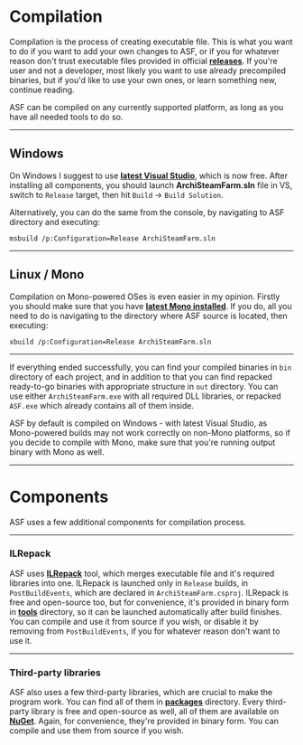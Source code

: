 # Compilation

Compilation is the process of creating executable file. This is what you want to do if you want to add your own changes to ASF, or if you for whatever reason don't trust executable files provided in official **[releases](https://github.com/JustArchi/ArchiSteamFarm/releases)**. If you're user and not a developer, most likely you want to use already precompiled binaries, but if you'd like to use your own ones, or learn something new, continue reading.

ASF can be compiled on any currently supported platform, as long as you have all needed tools to do so.

---

## Windows

On Windows I suggest to use **[latest Visual Studio](https://www.visualstudio.com/products/visual-studio-community-vs.aspx)**, which is now free. After installing all components, you should launch **ArchiSteamFarm.sln** file in VS, switch to ```Release``` target, then hit ```Build``` -> ```Build Solution```.

Alternatively, you can do the same from the console, by navigating to ASF directory and executing:

```msbuild /p:Configuration=Release ArchiSteamFarm.sln```

---

## Linux / Mono

Compilation on Mono-powered OSes is even easier in my opinion. Firstly you should make sure that you have **[latest Mono installed](https://github.com/JustArchi/ArchiSteamFarm/wiki/Mono)**. If you do, all you need to do is navigating to the directory where ASF source is located, then executing:

```xbuild /p:Configuration=Release ArchiSteamFarm.sln```

---

If everything ended successfully, you can find your compiled binaries in ```bin``` directory of each project, and in addition to that you can find repacked ready-to-go binaries with appropriate structure in ```out``` directory. You can use either ```ArchiSteamFarm.exe``` with all required DLL libraries, or repacked ```ASF.exe``` which already contains all of them inside.

ASF by default is compiled on Windows - with latest Visual Studio, as Mono-powered builds may not work correctly on non-Mono platforms, so if you decide to compile with Mono, make sure that you're running output binary with Mono as well.

---

# Components

ASF uses a few additional components for compilation process.

---

### ILRepack

ASF uses **[ILRepack](https://github.com/gluck/il-repack)** tool, which merges executable file and it's required libraries into one. ILRepack is launched only in ```Release``` builds, in ```PostBuildEvents```, which are declared in ```ArchiSteamFarm.csproj```. ILRepack is free and open-source too, but for convenience, it's provided in binary form in **[tools](https://github.com/JustArchi/ArchiSteamFarm/tree/master/tools)** directory, so it can be launched automatically after build finishes. You can compile and use it from source if you wish, or disable it by removing from ```PostBuildEvents```, if you for whatever reason don't want to use it.

---

### Third-party libraries

ASF also uses a few third-party libraries, which are crucial to make the program work. You can find all of them in **[packages](https://github.com/JustArchi/ArchiSteamFarm/tree/master/packages)** directory. Every third-party library is free and open-source as well, all of them are available on **[NuGet](https://www.nuget.org/)**. Again, for convenience, they're provided in binary form. You can compile and use them from source if you wish.